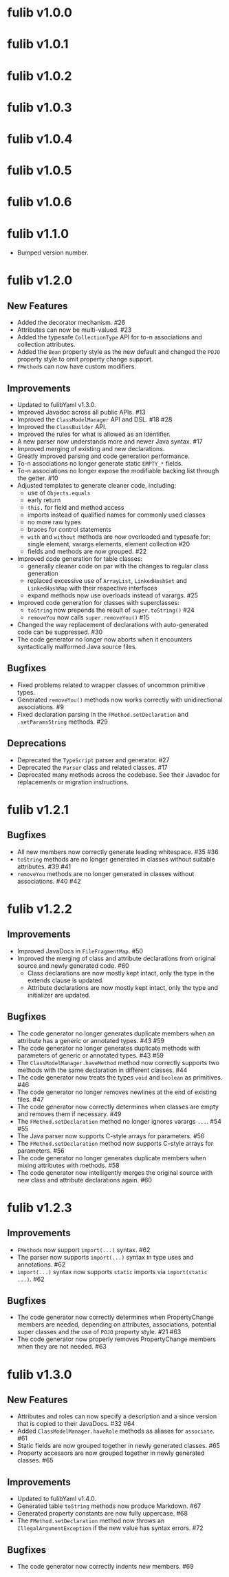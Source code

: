 # fulib v1.0.0

# fulib v1.0.1

# fulib v1.0.2

# fulib v1.0.3

# fulib v1.0.4

# fulib v1.0.5

# fulib v1.0.6

# fulib v1.1.0

* Bumped version number.

# fulib v1.2.0

## New Features

+ Added the decorator mechanism. #26
+ Attributes can now be multi-valued. #23
+ Added the typesafe `CollectionType` API for to-n associations and collection attributes.
+ Added the `Bean` property style as the new default and changed the `POJO` property style to omit property change support.
+ `FMethod`s can now have custom modifiers.

## Improvements

* Updated to fulibYaml v1.3.0.
* Improved Javadoc across all public APIs. #13
* Improved the `ClassModelManager` API and DSL. #18 #28
* Improved the `ClassBuilder` API.
* Improved the rules for what is allowed as an identifier.
* A new parser now understands more and newer Java syntax. #17
* Improved merging of existing and new declarations.
* Greatly improved parsing and code generation performance.
* To-n associations no longer generate static `EMPTY_*` fields.
* To-n associations no longer expose the modifiable backing list through the getter. #10
* Adjusted templates to generate cleaner code, including:
  * use of `Objects.equals`
  * early return
  * `this.` for field and method access
  * imports instead of qualified names for commonly used classes
  * no more raw types
  * braces for control statements
  * `with` and `without` methods are now overloaded and typesafe for: single element, varargs elements, element collection #20
  * fields and methods are now grouped. #22
* Improved code generation for table classes:
  * generally cleaner code on par with the changes to regular class generation
  * replaced excessive use of `ArrayList`, `LinkedHashSet` and `LinkedHashMap` with their respective interfaces
  * expand methods now use overloads instead of varargs. #25
* Improved code generation for classes with superclasses:
  * `toString` now prepends the result of `super.toString()` #24
  * `removeYou` now calls `super.removeYou()` #15
* Changed the way replacement of declarations with auto-generated code can be suppressed. #30
* The code generator no longer now aborts when it encounters syntactically malformed Java source files.

## Bugfixes

* Fixed problems related to wrapper classes of uncommon primitive types.
* Generated `removeYou()` methods now works correctly with unidirectional associations. #9
* Fixed declaration parsing in the `FMethod.setDeclaration` and `.setParamsString` methods. #29

## Deprecations

* Deprecated the `TypeScript` parser and generator. #27
* Deprecated the `Parser` class and related classes. #17
* Deprecated many methods across the codebase. See their Javadoc for replacements or migration instructions.

# fulib v1.2.1

## Bugfixes

* All new members now correctly generate leading whitespace. #35 #36
* `toString` methods are no longer generated in classes without suitable attributes. #39 #41
* `removeYou` methods are no longer generated in classes without associations. #40 #42

# fulib v1.2.2

## Improvements

* Improved JavaDocs in `FileFragmentMap`. #50
* Improved the merging of class and attribute declarations from original source and newly generated code. #60
  * Class declarations are now mostly kept intact, only the type in the extends clause is updated.
  * Attribute declarations are now mostly kept intact, only the type and initializer are updated.

## Bugfixes

* The code generator no longer generates duplicate members when an attribute has a generic or annotated types. #43 #59
* The code generator no longer generates duplicate methods with parameters of generic or annotated types. #43 #59
* The `ClassModelManager.haveMethod` method now correctly supports two methods with the same declaration in different classes. #44
* The code generator now treats the types `void` and `boolean` as primitives. #46
* The code generator no longer removes newlines at the end of existing files. #47
* The code generator now correctly determines when classes are empty and removes them if necessary. #49
* The `FMethod.setDeclaration` method no longer ignores varargs `...`. #54 #55
* The Java parser now supports C-style arrays for parameters. #56
* The `FMethod.setDeclaration` method now supports C-style arrays for parameters. #56
* The code generator no longer generates duplicate members when mixing attributes with methods. #58
* The code generator now intelligently merges the original source with new class and attribute declarations again. #60

# fulib v1.2.3

## Improvements

* `FMethods` now support `import(...)` syntax. #62
* The parser now supports `import(...)` syntax in type uses and annotations. #62
* `import(...)` syntax now supports `static` imports via `import(static ...)`. #62

## Bugfixes

* The code generator now correctly determines when PropertyChange members are needed, depending on attributes, associations, potential super classes and the use of `POJO` property style. #21 #63
* The code generator now properly removes PropertyChange members when they are not needed. #63

# fulib v1.3.0

## New Features

+ Attributes and roles can now specify a description and a since version that is copied to their JavaDocs. #32 #64
+ Added `ClassModelManager.haveRole` methods as aliases for `associate`. #61
+ Static fields are now grouped together in newly generated classes. #65
+ Property accessors are now grouped together in newly generated classes. #65

## Improvements

* Updated to fulibYaml v1.4.0.
* Generated table `toString` methods now produce Markdown. #67
* Generated property constants are now fully uppercase. #68
* The `FMethod.setDeclaration` method now throws an `IllegalArgumentException` if the new value has syntax errors. #72

## Bugfixes

* The code generator now correctly indents new members. #69
